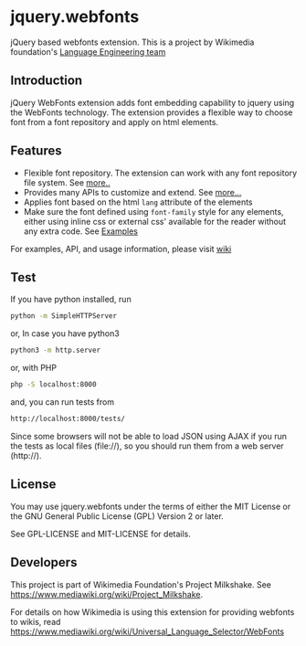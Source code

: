 jquery.webfonts
===============

jQuery based webfonts extension. This is a project by Wikimedia foundation's [Language Engineering team](http://wikimediafoundation.org/wiki/Language_Engineering_team)

## Introduction

jQuery WebFonts extension adds font embedding capability to jquery using the
WebFonts technology. The extension provides a flexible way to choose font from
a font repository and apply on html elements.

## Features

* Flexible font repository. The extension can work with any font repository
file system.
See [more..](https://github.com/wikimedia/jquery.webfonts/wiki/Font-Repository)
* Provides many APIs to customize and extend.
See [more...](https://github.com/wikimedia/jquery.webfonts/wiki/API)
* Applies font based on the html `lang` attribute of the elements
* Make sure the font defined using `font-family` style for any elements,
either using inline css or external css' available for the reader without
any extra code.
See [Examples](https://github.com/wikimedia/jquery.webfonts/wiki/Examples)

For examples, API, and usage information, please visit
[wiki](https://github.com/wikimedia/jquery.webfonts/wiki)

## Test

If you have python installed, run
```bash
python -m SimpleHTTPServer
```
or, In case you have python3
```bash
python3 -m http.server
```
or, with PHP
```bash
php -S localhost:8000
```
and, you can run tests from
```bash
http://localhost:8000/tests/
```

Since some browsers will not be able to load JSON using AJAX if you run the
tests as local files (file://), so you should run them from a web server
(http://).

## License

You may use jquery.webfonts under the terms of either the MIT License or the
GNU General Public License (GPL) Version 2 or later.

See GPL-LICENSE and MIT-LICENSE for details.

## Developers

This project is part of Wikimedia Foundation's Project Milkshake.
See https://www.mediawiki.org/wiki/Project_Milkshake.

For details on how Wikimedia is using this extension for providing webfonts to
wikis, read https://www.mediawiki.org/wiki/Universal_Language_Selector/WebFonts
